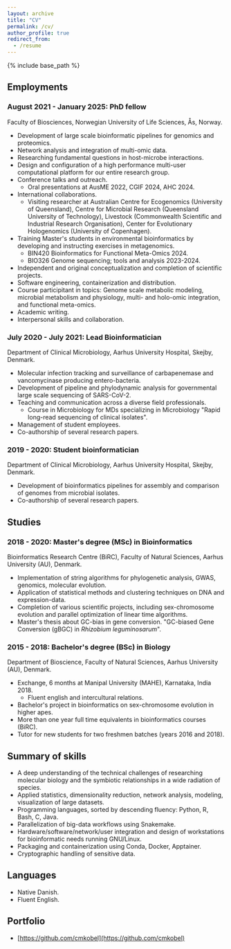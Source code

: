 ```yaml
---
layout: archive
title: "CV"
permalink: /cv/
author_profile: true
redirect_from:
  - /resume
---
```


{% include base_path %}


## Employments

### August 2021 - January 2025: PhD fellow

Faculty of Biosciences, Norwegian University of Life Sciences, Ås, Norway.

  - Development of large scale bioinformatic pipelines for genomics and proteomics.
  - Network analysis and integration of multi-omic data.
  - Researching fundamental questions in host-microbe interactions.
  - Design and configuration of a high performance multi-user computational platform for our entire research group.
  - Conference talks and outreach.
    - Oral presentations at AusME 2022, CGIF 2024, AHC 2024.
  - International collaborations.
    - Visiting researcher at Australian Centre for Ecogenomics (University of Queensland), Centre for Microbial Research (Queensland University of Technology), Livestock (Commonwealth Scientific and Industrial Research Organisation), Center for Evolutionary Hologenomics (University of Copenhagen). 
  - Training Master's students in environmental bioinformatics by developing and instructing exercises in metagenomics.
    - BIN420 Bioinformatics for Functional Meta-Omics 2024.
    - BIO326 Genome sequencing; tools and analysis 2023-2024.
  - Independent and original conceptualization and completion of scientific projects.
  - Software engineering, containerization and distribution.
  - Course participitant in topics: Genome scale metabolic modeling, microbial metabolism and physiology, multi- and holo-omic integration, and functional meta-omics.
  - Academic writing.
  - Interpersonal skills and collaboration.


### July 2020 - July 2021: Lead Bioinformatician

Department of Clinical Microbiology, Aarhus University Hospital, Skejby, Denmark.

  - Molecular infection tracking and surveillance of carbapenemase and vancomycinase producing entero-bacteria.
  - Development of pipeline and phylodynamic analysis for governmental large scale sequencing of SARS-CoV-2.
  - Teaching and communication across a diverse field professionals.
    - Course in Microbiology for MDs specializing in Microbiology "Rapid long-read sequencing of clinical isolates".
  - Management of student employees.
  - Co-authorship of several research papers.

### 2019 - 2020: Student bioinformatician

Department of Clinical Microbiology, Aarhus University Hospital, Skejby, Denmark.

  - Development of bioinformatics pipelines for assembly and comparison of genomes from microbial isolates.
  - Co-authorship of several research papers.

## Studies

### 2018 - 2020: Master's degree (MSc) in Bioinformatics

Bioinformatics Research Centre (BiRC), Faculty of Natural Sciences, Aarhus University (AU), Denmark.

  - Implementation of string algorithms for phylogenetic analysis, GWAS, genomics, molecular evolution.
  - Application of statistical methods and clustering techniques on DNA and expression-data.
  - Completion of various scientific projects, including sex-chromosome evolution and parallel optimization of linear time algorithms.
  - Master's thesis about GC-bias in gene conversion. "GC-biased Gene Conversion (gBGC) in *Rhizobium leguminosarum*".

  

### 2015 - 2018: Bachelor's degree (BSc) in Biology

Department of Bioscience, Faculty of Natural Sciences, Aarhus University (AU), Denmark.

  - Exchange, 6 months at Manipal University (MAHE), Karnataka, India 2018.
    - Fluent english and intercultural relations.
  - Bachelor's project in bioinformatics on sex-chromosome evolution in higher apes.
  - More than one year full time equivalents in bioinformatics courses (BiRC). 
  - Tutor for new students for two freshmen batches (years 2016 and 2018).


## Summary of skills

  - A deep understanding of the technical challenges of researching molecular biology and the symbiotic relationships in a wide radiation of species.
  - Applied statistics, dimensionality reduction, network analysis, modeling, visualization of large datasets.
  - Programming languages, sorted by descending fluency: Python, R, Bash, C, Java.
  - Parallelization of big-data workflows using Snakemake.
  - Hardware/software/network/user integration and design of workstations for bioinformatic needs running GNU/Linux. 
  - Packaging and containerization using Conda, Docker, Apptainer.
  - Cryptographic handling of sensitive data.


## Languages

  - Native Danish.
  - Fluent English.

  
## Portfolio

  - [https://github.com/cmkobel](https://github.com/cmkobel)




